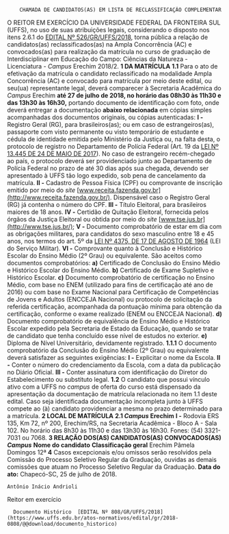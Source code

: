         CHAMADA DE CANDIDATOS(AS) EM LISTA DE RECLASSIFICAÇÃO COMPLEMENTAR  

 O REITOR EM EXERCÍCIO DA UNIVERSIDADE FEDERAL DA FRONTEIRA SUL (UFFS), no uso de suas atribuições legais, considerando o disposto nos itens 2.6.1 do [EDITAL Nº 526/GR/UFFS/2018](https://www.uffs.edu.br/atos-normativos/edital/gr/2018-0526), torna pública a relação de candidatos(as) reclassificados(as) na Ampla Concorrência (AC) e convocados(as) para realização da matrícula no curso de graduação de Interdisciplinar em Educação do Campo: Ciências da Natureza - Licenciatura - *Campus* Erechim 2018/2.  **1 DA MATRÍCULA**  **1.1** Para o ato de efetivação da matrícula o candidato reclassificado na modalidade Ampla Concorrência (AC) e convocado para matrícula por meio deste edital, ou seu(ua) representante legal, deverá comparecer à Secretaria Acadêmica do *Campus* Erechim **até 27 de julho de 2018, no horário das 08h30 às 11h30 e das 13h30 às 16h30,** portando documento de identificação com foto, onde deverá entregar a documentação **abaixo relacionada** em cópias simples acompanhadas dos documentos originais, ou cópias autenticadas: **I -** Registro Geral (RG), para brasileiros(as); ou em caso de estrangeiros(as), passaporte com visto permanente ou visto temporário de estudante e cédula de identidade emitida pelo Ministério da Justiça ou, na falta desta, o protocolo de registro no Departamento de Polícia Federal (Art. 19 da [LEI Nº 13.445 DE 24 DE MAIO DE 2017](http://www.planalto.gov.br/ccivil_03/_ato2015-2018/2017/lei/L13445.htm)). No caso de estrangeiro recém-chegado ao país, o protocolo deverá ser providenciado junto ao Departamento de Polícia Federal no prazo de até 30 dias após sua chegada, devendo ser apresentado à UFFS tão logo expedido, sob pena de cancelamento da matrícula. **II -** Cadastro de Pessoa Física (CPF) ou comprovante de inscrição emitido por meio do *site*  [www.receita.fazenda.gov.br](http://www.receita.fazenda.gov.br/). Dispensável caso o Registro Geral (RG) já contenha o número do CPF. **III -** Título Eleitoral, para brasileiros maiores de 18 anos. **IV -** Certidão de Quitação Eleitoral, fornecida pelos órgãos da Justiça Eleitoral ou obtida por meio do *site*  [www.tse.jus.br](http://www.tse.jus.br/); **V -** Documento comprobatório de estar em dia com as obrigações militares, para candidatos do sexo masculino entre 18 e 45 anos, nos termos do art. 5º da [LEI Nº 4375, DE 17 DE AGOSTO DE 1964](http://www.planalto.gov.br/ccivil_03/leis/l4375.htm)  (LEI do Serviço Militar). **VI -** Comprovante quanto à Conclusão e Histórico Escolar do Ensino Médio (2º Grau) ou equivalente. São aceitos como documentos comprobatórios: **a)** Certificado de Conclusão do Ensino Médio e Histórico Escolar do Ensino Médio. **b)** Certificado de Exame Supletivo e Histórico Escolar. **c)** Documento comprobatório de certificação no Ensino Médio, com base no ENEM (utilizado para fins de certificação até ano de 2016) ou com base no Exame Nacional para Certificação de Competências de Jovens e Adultos (ENCCEJA Nacional) ou protocolo de solicitação da referida certificação, acompanhada da pontuação mínima para obtenção da certificação, conforme o exame realizado (ENEM ou ENCCEJA Nacional). **d)** Documento comprobatório de equivalência de Ensino Médio e Histórico Escolar expedido pela Secretaria de Estado da Educação, quando se tratar de candidato que tenha concluído esse nível de estudos no exterior. **e)** Diploma de Nível Universitário, devidamente registrado. **1.1.1** O documento comprobatório da Conclusão do Ensino Médio (2º Grau) ou equivalente deverá satisfazer as seguintes exigências: **I -** Explicitar o nome da Escola. **II -** Conter o número do credenciamento da Escola, com a data da publicação no Diário Oficial. **III -** Conter assinatura com identificação do Diretor do Estabelecimento ou substituto legal. **1.2** O candidato que possui vínculo ativo com a UFFS no *campus* de oferta do curso está dispensado da apresentação da documentação de matrícula relacionada no item 1.1 deste edital. Caso seja identificada documentação incompleta junto à UFFS compete ao (à) candidato providenciar a mesma no prazo determinado para a matrícula.  **2 LOCAL DE MATRÍCULA**  **2.1 *Campus* Erechim**  **I -** Rodovia ERS 135, Km 72, nº 200, Erechim/RS, na Secretaria Acadêmica - Bloco A - Sala 102. No horário das 8h30 às 11h30 e das 13h30 às 16h30. Fones: (54) 3321-7031 ou 7068.  **3 RELAÇÃO DOS(AS) CANDIDATOS(AS) CONVOCADOS(AS)**       ***Campus***    **Nome do candidato**    **Classificação geral**      Erechim   Pâmela Domingos   12ª       **4** Casos excepcionais e/ou omissos serão resolvidos pela Comissão do Processo Seletivo Regular da Graduação, ouvidas as demais comissões que atuam no Processo Seletivo Regular da Graduação.      **Data do ato:** Chapecó-SC, 25 de julho de 2018.   
 

    Antônio Inácio Andrioli   
 Reitor em exercício 

      Documento Histórico  [EDITAL Nº 808/GR/UFFS/2018](https://www.uffs.edu.br/atos-normativos/edital/gr/2018-0808/@@download/documento_historico)     
      